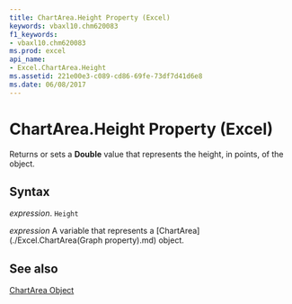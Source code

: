 ```yaml
---
title: ChartArea.Height Property (Excel)
keywords: vbaxl10.chm620083
f1_keywords:
- vbaxl10.chm620083
ms.prod: excel
api_name:
- Excel.ChartArea.Height
ms.assetid: 221e00e3-c089-cd86-69fe-73df7d41d6e8
ms.date: 06/08/2017
---
```



# ChartArea.Height Property (Excel)

Returns or sets a  **Double** value that represents the height, in points, of the object.


## Syntax

 _expression_. `Height`

 _expression_ A variable that represents a [ChartArea](./Excel.ChartArea(Graph property).md) object.


## See also


[ChartArea Object](Excel.ChartArea(objec).md)

